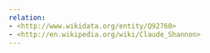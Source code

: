 ```yaml
---
relation:
- <http://www.wikidata.org/entity/Q92760>
- <http://en.wikipedia.org/wiki/Claude_Shannon>
---
```

